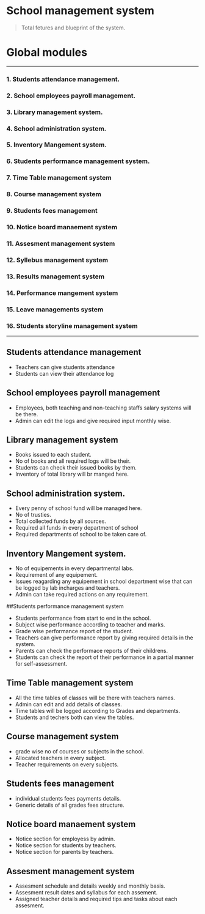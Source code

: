 
# School management system 

> Total fetures and blueprint of the system.

# Global modules
- - -
### 1. Students attendance management.
### 2. School employees payroll management.
### 3. Library management system.
### 4.  School administration system.
### 5.  Inventory Mangement system.
### 6.  Students performance management system.
### 7.  Time Table management system
### 8.  Course management system
### 9.  Students fees management
### 10. Notice board manaement system   
### 11. Assesment management system
### 12. Syllebus management system
### 13. Results management system
### 14. Performance mangement system
### 15. Leave managements system
### 16. Students storyline management system

- - -

## Students attendance management

 * Teachers can give students attendance
 * Students can view their attendance log

## School employees payroll management

* Employees, both teaching and non-teaching staffs salary systems will be there.
* Admin can edit the logs and give required input monthly wise.

## Library management system

* Books issued to each student.
* No of books and all required logs will be their.
* Students can check their issued books by them.
* Inventory of total library will br manged here.

## School administration system.

* Every penny of school fund will be managed here.
* No of trusties.
* Total collected funds by all sources.
* Required all funds in every department of school
* Required departments of school to be taken care of.

## Inventory Mangement system.

* No of equipements in every departmental labs.
* Requirement of any equipement.
* Issues reagarding any equipement in school department wise that can be logged by lab            incharges and teachers.
* Admin can take required actions on any requirement.

##Students performance management system

* Students performance from start to end in the school.
* Subject wise performance according to teacher and marks.
* Grade wise performance report of the student.
* Teachers can give performance report by giving required details in the system.
* Parents can check the performace reports of their childrens.
* Students can check the report of their performance in a partial manner for self-assessment.

## Time Table management system

* All the time tables of classes will be there with teachers names.
* Admin can edit and add details of classes.
* Time tables will be logged according to Grades and departments.
* Students and techers both can view the tables.

## Course management system

* grade wise no of courses or subjects in the school.
* Allocated teachers in every subject.
* Teacher requirements on every subjects.

## Students fees management
* individual students fees payments details.
* Generic details of all grades fees structure.

## Notice board manaement system
* Notice section for employess by admin.
* Notice section for students by teachers.
* Notice section for parents by teachers.

## Assesment management system
* Assesment schedule and details weekly and monthly basis.
* Assesment result dates and syllabus for each assement.
* Assigned teacher details and required tips and tasks about each assesment.


